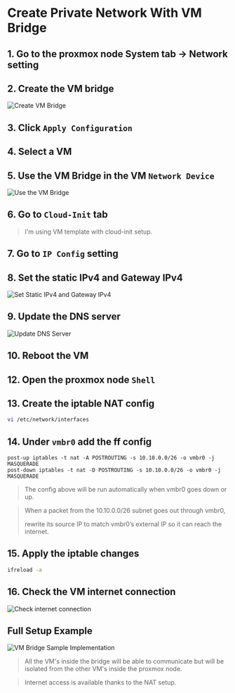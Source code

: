 # Create Private Network With VM Bridge

## 1. Go to the proxmox node System tab -> Network setting

## 2. Create the VM bridge

![Create VM Bridge](/create_vm_bridge.png)

## 3. Click `Apply Configuration`

## 4. Select a VM

## 5. Use the VM Bridge in the VM `Network Device`

![Use the VM Bridge](/update_network_device.png)

## 6. Go to `Cloud-Init` tab

> I'm using VM template with cloud-init setup.

## 7. Go to `IP Config` setting

## 8. Set the static IPv4 and Gateway IPv4

![Set Static IPv4 and Gateway IPv4](/set_static_and_gateway_ipv4.png)

## 9. Update the DNS server

![Update DNS Server](/update_dns_server.png)

## 10. Reboot the VM

## 12. Open the proxmox node `Shell`

## 13. Create the iptable NAT config

```bash
vi /etc/network/interfaces
```

## 14. Under `vmbr0` add the ff config

```
post-up iptables -t nat -A POSTROUTING -s 10.10.0.0/26 -o vmbr0 -j MASQUERADE
post-down iptables -t nat -D POSTROUTING -s 10.10.0.0/26 -o vmbr0 -j MASQUERADE
```

> The config above will be run automatically when vmbr0 goes down or up.

> When a packet from the 10.10.0.0/26 subnet goes out through vmbr0,
>
> rewrite its source IP to match vmbr0’s external IP so it can reach the internet.

## 15. Apply the iptable changes

```bash
ifreload -a
```

## 16. Check the VM internet connection

![Check internet connection](/check_internet_connection.png)

## Full Setup Example

![VM Bridge Sample Implementation](/vm_bridge_sample_implementation.png)

> All the VM's inside the bridge will be able to communicate but will be isolated from the other VM's inside the proxmox node.

> Internet access is available thanks to the NAT setup.

